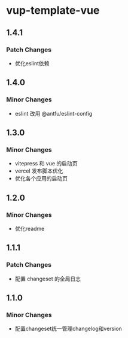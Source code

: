 # vup-template-vue

## 1.4.1

### Patch Changes

- 优化eslint依赖

## 1.4.0

### Minor Changes

- eslint 改用 @antfu/eslint-config

## 1.3.0

### Minor Changes

- vitepress 和 vue 的启动页
- vercel 发布脚本优化
- 优化各个应用的启动页

## 1.2.0

### Minor Changes

- 优化readme

## 1.1.1

### Patch Changes

- 配置 changeset 的全局日志

## 1.1.0

### Minor Changes

- 配置changeset统一管理changelog和version
